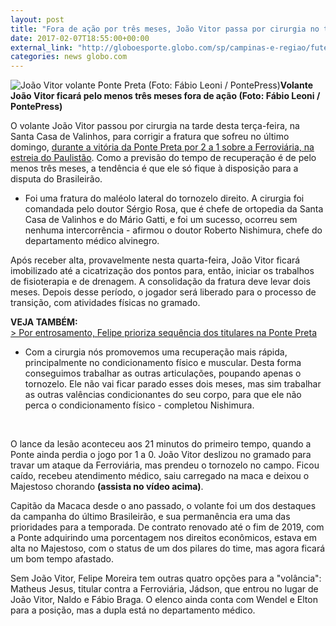 ```yaml
---
layout: post
title: "Fora de ação por três meses, João Vitor passa por cirurgia no tornozelo  "
date: 2017-02-07T18:55:00+00:00
external_link: "http://globoesporte.globo.com/sp/campinas-e-regiao/futebol/times/ponte-preta/noticia/2017/02/fora-de-acao-por-tres-meses-joao-vitor-passa-por-cirurgia-no-tornozelo.html"
categories: news globo.com
---
```

 ![João Vitor volante Ponte Preta (Foto: Fábio Leoni / PontePress)](http://s2.glbimg.com/cy0oD54yHrpZrJN_RNVJB6ZpAKc=/209x108:829x583/300x230/s.glbimg.com/es/ge/f/original/2016/10/30/joao-vitor.jpg "João Vitor volante Ponte Preta (Foto: Fábio Leoni / PontePress)")**Volante João Vitor ficará&nbsp;pelo menos três meses fora de ação (Foto: Fábio Leoni / PontePress)**

O volante João Vitor passou por cirurgia na tarde desta terça-feira, na Santa Casa de Valinhos, para corrigir a fratura que sofreu no último domingo, [durante a vitória da Ponte Preta por 2 a 1 sobre a Ferroviária, na estreia do Paulistão](http://globoesporte.globo.com/sp/campinas-e-regiao/futebol/times/ponte-preta/noticia/2017/02/joao-vitor-fratura-tornozelo-na-estreia-da-ponte-e-so-deve-voltar-no-brasileiro.html). Como a previsão do tempo de recuperação é de pelo menos três meses, a tendência é que ele só fique à disposição para a disputa do Brasileirão.&nbsp;

- Foi uma fratura do maléolo lateral do tornozelo direito. A cirurgia foi comandada pelo doutor Sérgio Rosa, que é chefe de ortopedia da Santa Casa de Valinhos e do Mário Gatti, e foi um sucesso, ocorreu sem nenhuma intercorrência - afirmou o doutor Roberto Nishimura, chefe do departamento médico alvinegro.&nbsp;

Após receber alta, provavelmente nesta quarta-feira, João Vitor ficará imobilizado até a cicatrização dos pontos para, então, iniciar os trabalhos de fisioterapia e de drenagem. A consolidação da fratura deve levar dois meses. Depois desse período, o jogador será liberado para o processo de transição, com atividades físicas no gramado.&nbsp;

**VEJA TAMBÉM:**  
[\>&nbsp;Por entrosamento, Felipe prioriza sequência dos titulares na Ponte Preta](http://globoesporte.globo.com/sp/campinas-e-regiao/futebol/times/ponte-preta/noticia/2017/02/por-entrosamento-felipe-prioriza-sequencia-dos-titulares-na-ponte-preta.html)

- Com a cirurgia nós promovemos uma recuperação mais rápida, principalmente no condicionamento físico e muscular. Desta forma conseguimos trabalhar as outras articulações, poupando apenas o tornozelo. Ele não vai ficar parado esses dois meses, mas sim trabalhar as outras valências condicionantes do seu corpo, para que ele não perca o condicionamento físico - completou Nishimura.&nbsp;

&nbsp;

O lance da lesão aconteceu aos 21 minutos do primeiro tempo, quando a Ponte ainda perdia o jogo por 1 a 0. João Vitor deslizou no gramado para travar um ataque da Ferroviária, mas prendeu o tornozelo no campo. Ficou caído, recebeu atendimento médico, saiu carregado na maca e deixou o Majestoso chorando **(assista no vídeo acima)**.

Capitão da Macaca desde o ano passado, o volante foi um dos destaques da campanha do último Brasileirão, e sua permanência era uma das prioridades para a temporada. De contrato renovado até o fim de 2019, com a Ponte adquirindo uma porcentagem nos direitos econômicos, estava em alta no Majestoso, com o status de um dos pilares do time, mas agora ficará um bom tempo afastado.

Sem João Vitor, Felipe Moreira tem outras quatro opções para a "volância": Matheus Jesus, titular contra a Ferroviária, Jádson, que entrou no lugar de João Vitor, Naldo e Fábio Braga. O elenco ainda conta com Wendel e Elton para a posição, mas a dupla está no departamento médico. &nbsp;

